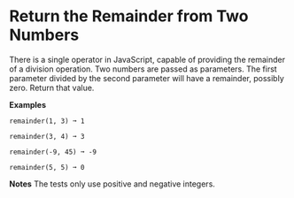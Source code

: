 # Return the Remainder from Two Numbers

There is a single operator in JavaScript, capable of providing the remainder of a division operation. Two numbers are passed as parameters. The first parameter divided by the second parameter will have a remainder, possibly zero. Return that value.

**Examples**
```
remainder(1, 3) ➞ 1

remainder(3, 4) ➞ 3

remainder(-9, 45) ➞ -9

remainder(5, 5) ➞ 0
```

**Notes**
The tests only use positive and negative integers.